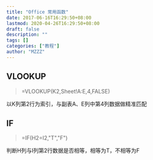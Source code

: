 ```yaml
---
title: "Office 常用函数"
date: 2017-06-16T16:29:50+08:00
lastmod: 2020-04-26T16:29:50+08:00
draft: false
description: ""
tags: []
categories: ["教程"]
author: "MZZZ"
---
```

<!--more-->



## VLOOKUP
> =VLOOKUP(K2,Sheet!A:E,4,FALSE)

以K列第2行为索引，与副表A、E列中第4列数据做精准匹配

## IF
> =IF(H2=I2,"T","F")

判断H列与I列第2行数据是否相等，相等为T，不相等为F